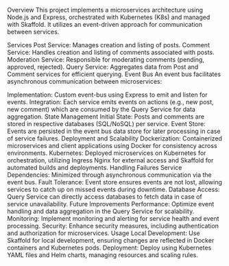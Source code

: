 Overview
This project implements a microservices architecture using Node.js and Express, orchestrated with Kubernetes (K8s) and managed with Skaffold. It utilizes an event-driven approach for communication between services.

Services
Post Service: Manages creation and listing of posts.
Comment Service: Handles creation and listing of comments associated with posts.
Moderation Service: Responsible for moderating comments (pending, approved, rejected).
Query Service: Aggregates data from Post and Comment services for efficient querying.
Event Bus
An event bus facilitates asynchronous communication between microservices:

Implementation: Custom event-bus using Express to emit and listen for events.
Integration: Each service emits events on actions (e.g., new post, new comment) which are consumed by the Query Service for data aggregation.
State Management
Initial State: Posts and comments are stored in respective databases (SQL/NoSQL) per service.
Event Store: Events are persisted in the event bus data store for later processing in case of service failures.
Deployment and Scalability
Dockerization: Containerized microservices and client applications using Docker for consistency across environments.
Kubernetes: Deployed microservices on Kubernetes for orchestration, utilizing Ingress Nginx for external access and Skaffold for automated builds and deployments.
Handling Failures
Service Dependencies: Minimized through asynchronous communication via the event bus.
Fault Tolerance: Event store ensures events are not lost, allowing services to catch up on missed events during downtime.
Database Access: Query Service can directly access databases to fetch data in case of service unavailability.
Future Improvements
Performance: Optimize event handling and data aggregation in the Query Service for scalability.
Monitoring: Implement monitoring and alerting for service health and event processing.
Security: Enhance security measures, including authentication and authorization for microservices.
Usage
Local Development: Use Skaffold for local development, ensuring changes are reflected in Docker containers and Kubernetes pods.
Deployment: Deploy using Kubernetes YAML files and Helm charts, managing resources and scaling rules.
